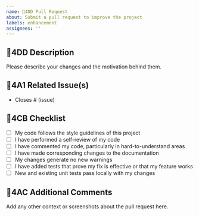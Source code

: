 ```yaml
---
name: 4DD Pull Request
about: Submit a pull request to improve the project
labels: enhancement
assignees: ''
---
```


## 4DD Description

Please describe your changes and the motivation behind them.

## 4A1 Related Issue(s)

- Closes # (issue)

## 4CB Checklist

- [ ] My code follows the style guidelines of this project
- [ ] I have performed a self-review of my code
- [ ] I have commented my code, particularly in hard-to-understand areas
- [ ] I have made corresponding changes to the documentation
- [ ] My changes generate no new warnings
- [ ] I have added tests that prove my fix is effective or that my feature works
- [ ] New and existing unit tests pass locally with my changes

## 4AC Additional Comments

Add any other context or screenshots about the pull request here.
